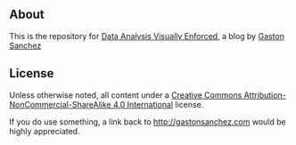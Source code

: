 ## About

This is the repository for [Data Analysis Visually Enforced](http://gastonsanchez.com/visually-enforced), a blog by [Gaston Sanchez](http://gastonsanchez.com)


## License

Unless otherwise noted, all content under a 
[Creative Commons Attribution-NonCommercial-ShareAlike 4.0 International](http://creativecommons.org/licenses/by-nc-sa/4.0/) 
license.

If you do use something, a link back to http://gastonsanchez.com would be highly appreciated.
